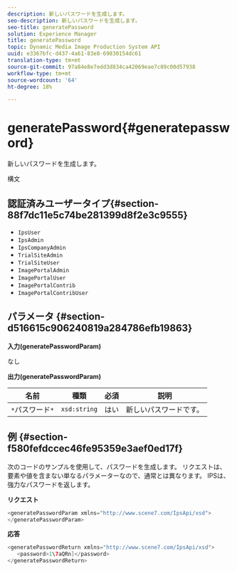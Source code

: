 ```yaml
---
description: 新しいパスワードを生成します。
seo-description: 新しいパスワードを生成します。
seo-title: generatePassword
solution: Experience Manager
title: generatePassword
topic: Dynamic Media Image Production System API
uuid: e3367bfc-d437-4a61-83e8-69830154dc61
translation-type: tm+mt
source-git-commit: 97a84e8e7edd3d834ca42069eae7c09c00d57938
workflow-type: tm+mt
source-wordcount: '64'
ht-degree: 18%

---
```



# generatePassword{#generatepassword}

新しいパスワードを生成します。

構文

## 認証済みユーザータイプ{#section-88f7dc11e5c74be281399d8f2e3c9555}

* `IpsUser`
* `IpsAdmin`
* `IpsCompanyAdmin`
* `TrialSiteAdmin`
* `TrialSiteUser`
* `ImagePortalAdmin`
* `ImagePortalUser`
* `ImagePortalContrib`
* `ImagePortalContribUser`

## パラメータ {#section-d516615c906240819a284786efb19863}

**入力(generatePasswordParam)**

なし

**出力(generatePasswordParam)**

| 名前 | 種類 | 必須 | 説明 |
|---|---|---|---|
| `*`パスワード`*` | `xsd:string` | はい | 新しいパスワードです。 |

## 例 {#section-f580fefdccec46fe95359e3aef0ed17f}

次のコードのサンプルを使用して、パスワードを生成します。 リクエストは、要素や値を含まない単なるパラメーターなので、通常とは異なります。 IPSは、強力なパスワードを返します。

**リクエスト**

```java
<generatePasswordParam xmlns="http://www.scene7.com/IpsApi/xsd">
</generatePasswordParam>
```

**応答**

```java
<generatePasswordReturn xmlns="http://www.scene7.com/IpsApi/xsd">
   <password>1\7aQRn]</password>
</generatePasswordReturn>
```

